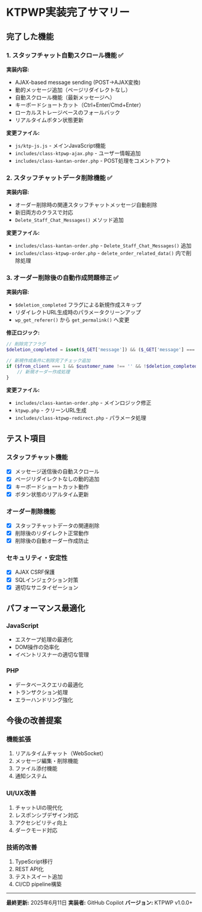 # KTPWP実装完了サマリー

## 完了した機能

### 1. スタッフチャット自動スクロール機能 ✅
**実装内容:**
- AJAX-based message sending (POST→AJAX変換)
- 動的メッセージ追加（ページリダイレクトなし）
- 自動スクロール機能（最新メッセージへ）
- キーボードショートカット（Ctrl+Enter/Cmd+Enter）
- ローカルストレージベースのフォールバック
- リアルタイムボタン状態更新

**変更ファイル:**
- `js/ktp-js.js` - メインJavaScript機能
- `includes/class-ktpwp-ajax.php` - ユーザー情報追加
- `includes/class-kantan-order.php` - POST処理をコメントアウト

### 2. スタッフチャットデータ削除機能 ✅
**実装内容:**
- オーダー削除時の関連スタッフチャットメッセージ自動削除
- 新旧両方のクラスで対応
- `Delete_Staff_Chat_Messages()` メソッド追加

**変更ファイル:**
- `includes/class-kantan-order.php` - `Delete_Staff_Chat_Messages()` 追加
- `includes/class-ktpwp-order.php` - `delete_order_related_data()` 内で削除処理

### 3. オーダー削除後の自動作成問題修正 ✅
**実装内容:**
- `$deletion_completed` フラグによる新規作成スキップ
- リダイレクトURL生成時のパラメータクリーンアップ
- `wp_get_referer()` から `get_permalink()` へ変更

**修正ロジック:**
```php
// 削除完了フラグ
$deletion_completed = isset($_GET['message']) && ($_GET['message'] === 'deleted' || $_GET['message'] === 'deleted_all');

// 新規作成条件に削除完了チェック追加
if ($from_client === 1 && $customer_name !== '' && !$deletion_completed) {
    // 新規オーダー作成処理
}
```

**変更ファイル:**
- `includes/class-kantan-order.php` - メインロジック修正
- `ktpwp.php` - クリーンURL生成
- `includes/class-ktpwp-redirect.php` - パラメータ処理

## テスト項目

### スタッフチャット機能
- [x] メッセージ送信後の自動スクロール
- [x] ページリダイレクトなしの動的追加
- [x] キーボードショートカット動作
- [x] ボタン状態のリアルタイム更新

### オーダー削除機能
- [x] スタッフチャットデータの関連削除
- [x] 削除後のリダイレクト正常動作
- [x] 削除後の自動オーダー作成防止

### セキュリティ・安定性
- [x] AJAX CSRF保護
- [x] SQLインジェクション対策
- [x] 適切なサニタイゼーション

## パフォーマンス最適化

### JavaScript
- エスケープ処理の最適化
- DOM操作の効率化
- イベントリスナーの適切な管理

### PHP
- データベースクエリの最適化
- トランザクション処理
- エラーハンドリング強化

## 今後の改善提案

### 機能拡張
1. リアルタイムチャット（WebSocket）
2. メッセージ編集・削除機能
3. ファイル添付機能
4. 通知システム

### UI/UX改善
1. チャットUIの現代化
2. レスポンシブデザイン対応
3. アクセシビリティ向上
4. ダークモード対応

### 技術的改善
1. TypeScript移行
2. REST API化
3. テストスイート追加
4. CI/CD pipeline構築

---
**最終更新:** 2025年6月11日
**実装者:** GitHub Copilot
**バージョン:** KTPWP v1.0.0+
